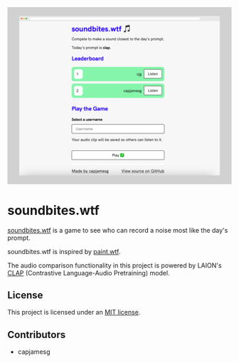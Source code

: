 ![A screenshot of the soundbites.wtf homepage](screenshot.png)

# soundbites.wtf

[soundbites.wtf](https://soundbites.wtf) is a game to see who can record a noise most like the day's prompt.

soundbites.wtf is inspired by [paint.wtf](https://paint.wtf/).

The audio comparison functionality in this project is powered by LAION's [CLAP](https://github.com/LAION-AI/CLAP) (Contrastive Language-Audio Pretraining) model.

## License

This project is licensed under an [MIT license](LICENSE).

## Contributors

- capjamesg